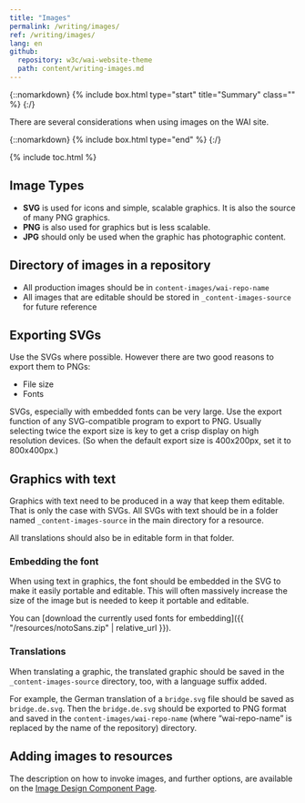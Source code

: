 ```yaml
---
title: "Images"
permalink: /writing/images/
ref: /writing/images/
lang: en
github:
  repository: w3c/wai-website-theme
  path: content/writing-images.md
---
```


{::nomarkdown}
{% include box.html type="start" title="Summary" class="" %}
{:/}

There are several considerations when using images on the WAI site.

{::nomarkdown}
{% include box.html type="end" %}
{:/}


{% include toc.html %}

## Image Types

* **SVG** is used for icons and simple, scalable graphics. It is also the source of many PNG graphics.
* **PNG** is also used for graphics but is less scalable.
* **JPG** should only be used when the graphic has photographic content.

## Directory of images in a repository

* All production images should be in `content-images/wai-repo-name`
* All images that are editable should be stored in `_content-images-source` for future reference

## Exporting SVGs

Use the SVGs where possible. However there are two good reasons to export them to PNGs:

* File size
* Fonts

SVGs, especially with embedded fonts can be very large. Use the export function of any SVG-compatible program to export to PNG. Usually selecting twice the export size is key to get a crisp display on high resolution devices. (So when the default export size is 400x200px, set it to 800x400px.)

## Graphics with text

Graphics with text need to be produced in a way that keep them editable. That is only the case with SVGs. All SVGs with text should be in a folder named `_content-images-source` in the main directory for a resource.

All translations should also be in editable form in that folder.

### Embedding the font

When using text in graphics, the font should be embedded in the SVG to make it easily portable and editable. This will often massively increase the size of the image but is needed to keep it portable and editable.

You can [download the currently used fonts for embedding]({{ "/resources/notoSans.zip" | relative_url }}).

### Translations

When translating a graphic, the translated graphic should be saved in the `_content-images-source` directory, too, with a language suffix added.

For example, the German translation of a `bridge.svg` file should be saved as `bridge.de.svg`. Then the `bridge.de.svg` should be exported to PNG format and saved in the `content-images/wai-repo-name` (where “wai-repo-name” is replaced by the name of the repository) directory.

## Adding images to resources

The description on how to invoke images, and further options, are available on the [Image Design Component Page](/components/images/).


